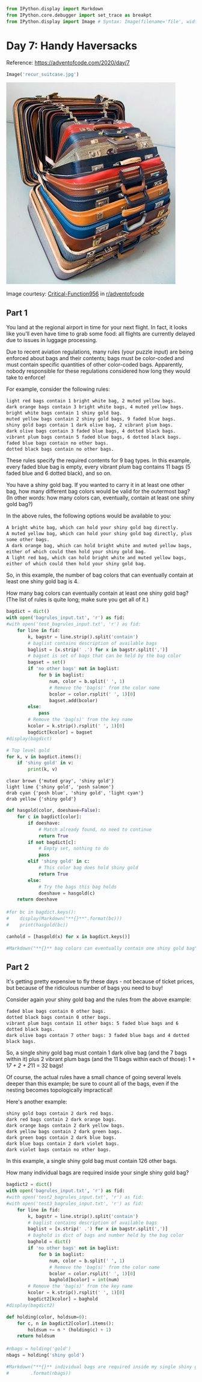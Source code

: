 ```python
from IPython.display import Markdown
from IPython.core.debugger import set_trace as breakpt
from IPython.display import Image # Syntax: Image(filename='file', width=wd, height=ht)
```

# Day 7: Handy Haversacks

Reference: https://adventofcode.com/2020/day/7


```python
Image('recur_suitcase.jpg')
```




![jpeg](Handy_Haversacks_files/Handy_Haversacks_2_0.jpeg)



Image courtesy: [Critical-Function956](https://www.reddit.com/user/Critical-Function956/)
in [r/adventofcode](https://www.reddit.com/r/adventofcode/comments/k8ccpz/shiny_gold/)

## Part 1

You land at the regional airport in time for your next flight. In fact, it looks like you'll even have time to grab some food: all flights are currently delayed due to issues in luggage processing.

Due to recent aviation regulations, many rules (your puzzle input) are being enforced about bags and their contents; bags must be color-coded and must contain specific quantities of other color-coded bags. Apparently, nobody responsible for these regulations considered how long they would take to enforce!

For example, consider the following rules:
```
light red bags contain 1 bright white bag, 2 muted yellow bags.
dark orange bags contain 3 bright white bags, 4 muted yellow bags.
bright white bags contain 1 shiny gold bag.
muted yellow bags contain 2 shiny gold bags, 9 faded blue bags.
shiny gold bags contain 1 dark olive bag, 2 vibrant plum bags.
dark olive bags contain 3 faded blue bags, 4 dotted black bags.
vibrant plum bags contain 5 faded blue bags, 6 dotted black bags.
faded blue bags contain no other bags.
dotted black bags contain no other bags.
```
These rules specify the required contents for 9 bag types. In this example, every faded blue bag is empty, every vibrant plum bag contains 11 bags (5 faded blue and 6 dotted black), and so on.

You have a shiny gold bag. If you wanted to carry it in at least one other bag, how many different bag colors would be valid for the outermost bag? (In other words: how many colors can, eventually, contain at least one shiny gold bag?)

In the above rules, the following options would be available to you:

    A bright white bag, which can hold your shiny gold bag directly.
    A muted yellow bag, which can hold your shiny gold bag directly, plus some other bags.
    A dark orange bag, which can hold bright white and muted yellow bags, either of which could then hold your shiny gold bag.
    A light red bag, which can hold bright white and muted yellow bags, either of which could then hold your shiny gold bag.

So, in this example, the number of bag colors that can eventually contain at least one shiny gold bag is 4.

How many bag colors can eventually contain at least one shiny gold bag? (The list of rules is quite long; make sure you get all of it.)


```python
bagdict = dict()
with open('bagrules_input.txt', 'r') as fid:
#with open('test_bagrules_input.txt', 'r') as fid:
    for line in fid:
        k, bagstr = line.strip().split('contain')
        # baglist contains description of available bags
        baglist = [x.strip(' .') for x in bagstr.split(',')]
        # bagset is set of bags that can be held by the bag color
        bagset = set()
        if 'no other bags' not in baglist:
            for b in baglist:
                num, color = b.split(' ', 1)
                # Remove the 'bag(s)' from the color name
                bcolor = color.rsplit(' ', 1)[0]
                bagset.add(bcolor)
        else:
            pass
        # Remove the 'bag(s)' from the key name
        kcolor = k.strip().rsplit(' ', 1)[0]
        bagdict[kcolor] = bagset
#display(bagdict)
```


```python
# Top level gold
for k, v in bagdict.items():
    if 'shiny gold' in v:
        print(k, v)
```

    clear brown {'muted gray', 'shiny gold'}
    light lime {'shiny gold', 'posh salmon'}
    drab cyan {'posh blue', 'shiny gold', 'light cyan'}
    drab yellow {'shiny gold'}
    


```python
def hasgold(color, doeshave=False):
    for c in bagdict[color]:
        if doeshave:
            # Match already found, no need to continue
            return True
        if not bagdict[c]:
            # Empty set, nothing to do
            pass
        elif 'shiny gold' in c:
            # This color bag does hold shiny gold
            return True
        else:
            # Try the bags this bag holds
            doeshave = hasgold(c)
    return doeshave

#for bc in bagdict.keys():
#    display(Markdown("**{}**".format(bc)))
#    print(hasgold(bc))
```


```python
canhold = [hasgold(x) for x in bagdict.keys()]
```


```python
#Markdown("**{}** bag colors can eventually contain one shiny gold bag".format(sum(canhold)))
```

## Part 2

It's getting pretty expensive to fly these days - not because of ticket prices, but because of the ridiculous number of bags you need to buy!

Consider again your shiny gold bag and the rules from the above example:

    faded blue bags contain 0 other bags.
    dotted black bags contain 0 other bags.
    vibrant plum bags contain 11 other bags: 5 faded blue bags and 6 dotted black bags.
    dark olive bags contain 7 other bags: 3 faded blue bags and 4 dotted black bags.

So, a single shiny gold bag must contain 1 dark olive bag (and the 7 bags within it) plus 2 vibrant plum bags (and the 11 bags within each of those): 1 + 1*7 + 2 + 2*11 = 32 bags!

Of course, the actual rules have a small chance of going several levels deeper than this example; be sure to count all of the bags, even if the nesting becomes topologically impractical!

Here's another example:
```
shiny gold bags contain 2 dark red bags.
dark red bags contain 2 dark orange bags.
dark orange bags contain 2 dark yellow bags.
dark yellow bags contain 2 dark green bags.
dark green bags contain 2 dark blue bags.
dark blue bags contain 2 dark violet bags.
dark violet bags contain no other bags.
```
In this example, a single shiny gold bag must contain 126 other bags.

How many individual bags are required inside your single shiny gold bag?


```python
bagdict2 = dict()
with open('bagrules_input.txt', 'r') as fid:
#with open('test2_bagrules_input.txt', 'r') as fid:
#with open('test3_bagrules_input.txt', 'r') as fid:
    for line in fid:
        k, bagstr = line.strip().split('contain')
        # baglist contains description of available bags
        baglist = [x.strip(' .') for x in bagstr.split(',')]
        # baghold is dict of bags and number held by the bag color
        baghold = dict()
        if 'no other bags' not in baglist:
            for b in baglist:
                num, color = b.split(' ', 1)
                # Remove the 'bag(s)' from the color name
                bcolor = color.rsplit(' ', 1)[0]
                baghold[bcolor] = int(num)
        # Remove the 'bag(s)' from the key name
        kcolor = k.strip().rsplit(' ', 1)[0]
        bagdict2[kcolor] = baghold
#display(bagdict2)
```


```python
def holding(color, holdsum=0):
    for c, n in bagdict2[color].items():
        holdsum += n * (holding(c) + 1)
    return holdsum

#nbags = holding('gold')
nbags = holding('shiny gold')
```


```python
#Markdown("**{}** individual bags are required inside my single shiny gold bag"
#        .format(nbags))
```


```python

```
